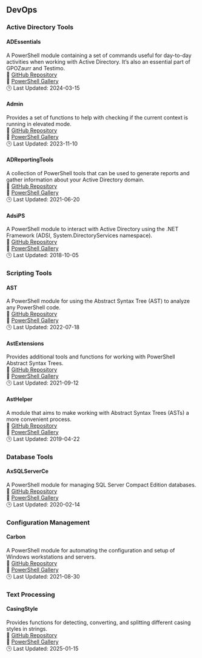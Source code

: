 


## DevOps

### Active Directory Tools

#### ADEssentials
A PowerShell module containing a set of commands useful for day-to-day activities when working with Active Directory. It’s also an essential part of GPOZaurr and Testimo.  
    🔗 [GitHub Repository](https://github.com/EvotecIT/ADEssentials)  
    🔗 [PowerShell Gallery](https://www.powershellgallery.com/packages/ADEssentials)  
    🕒 Last Updated: 2024-03-15 

#### Admin 
Provides a set of functions to help with checking if the current context is running in elevated mode.  
    🔗 [GitHub Repository](https://github.com/PSModule/Admin)  
    🔗 [PowerShell Gallery](https://www.powershellgallery.com/packages/Admin)  
    🕒 Last Updated: 2023-11-10 

#### ADReportingTools
A collection of PowerShell tools that can be used to generate reports and gather information about your Active Directory domain.  
    🔗 [GitHub Repository](https://github.com/jdhitsolutions/ADReportingTools)  
    🔗 [PowerShell Gallery](https://www.powershellgallery.com/packages/ADReportingTools)  
    🕒 Last Updated: 2021-06-20

#### AdsiPS
A PowerShell module to interact with Active Directory using the .NET Framework (ADSI, System.DirectoryServices namespace).  
    🔗 [GitHub Repository](https://github.com/lazywinadmin/AdsiPS)  
    🔗 [PowerShell Gallery](https://www.powershellgallery.com/packages/AdsiPS)  
    🕒 Last Updated: 2018-10-05

### Scripting Tools

#### AST
A PowerShell module for using the Abstract Syntax Tree (AST) to analyze any PowerShell code.  
    🔗 [GitHub Repository](https://github.com/PSModule/Ast)  
    🔗 [PowerShell Gallery](https://www.powershellgallery.com/packages/AST)  
    🕒 Last Updated: 2022-07-18 

#### AstExtensions  
Provides additional tools and functions for working with PowerShell Abstract Syntax Trees.  
    🔗 [GitHub Repository](https://github.com/PowerShell/AstExtensions)  
    🔗 [PowerShell Gallery](https://www.powershellgallery.com/packages/AstExtensions)  
    🕒 Last Updated: 2021-09-12

#### AstHelper  
A module that aims to make working with Abstract Syntax Trees (ASTs) a more convenient process.  
    🔗 [GitHub Repository](https://github.com/thomasrayner/AstHelper)  
    🔗 [PowerShell Gallery](https://www.powershellgallery.com/packages/AstHelper)  
    🕒 Last Updated: 2019-04-22 

### Database Tools

#### AxSQLServerCe
A PowerShell module for managing SQL Server Compact Edition databases.  
    🔗 [GitHub Repository](https://github.com/axians/AxSQLServerCe)  
    🔗 [PowerShell Gallery](https://www.powershellgallery.com/packages/AxSQLServerCe)  
    🕒 Last Updated: 2020-02-14 

### Configuration Management

#### Carbon
A PowerShell module for automating the configuration and setup of Windows workstations and servers.  
    🔗 [GitHub Repository](https://github.com/webmd-health-services/Carbon)  
    🔗 [PowerShell Gallery](https://www.powershellgallery.com/packages/Carbon)  
    🕒 Last Updated: 2021-08-30 

### Text Processing

#### CasingStyle
Provides functions for detecting, converting, and splitting different casing styles in strings.  
    🔗 [GitHub Repository](https://github.com/PSModule/CasingStyle)  
    🔗 [PowerShell Gallery](https://www.powershellgallery.com/packages/CasingStyle)  
    🕒 Last Updated: 2025-01-15 

